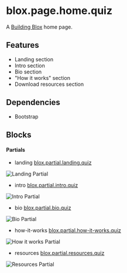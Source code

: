 # blox.page.home.quiz

A [Building Blox](https://github.com/Building-Blox/building-blox) home page.

## Features
- Landing section
- Intro section
- Bio section
- "How it works" section
- Download resources section

## Dependencies
- Bootstrap

## Blocks
#### Partials
- landing [blox.partial.landing.quiz](https://github.com/richjava/blox.partial.landing.quiz)

![Landing Partial](https://building-blox.s3.amazonaws.com/quiz/landing.PNG)

- intro [blox.partial.intro.quiz](https://github.com/richjava/blox.partial.intro.quiz)

![Intro Partial](https://building-blox.s3.amazonaws.com/quiz/intro.PNG)

- bio [blox.partial.bio.quiz](https://github.com/richjava/blox.partial.bio.quiz)

![Bio Partial](https://building-blox.s3.amazonaws.com/quiz/about.PNG)

- how-it-works [blox.partial.how-it-works.quiz](https://github.com/richjava/blox.partial.how-it-works.quiz)

![How it works Partial](https://building-blox.s3.amazonaws.com/quiz/how-it-works.PNG)

- resources [blox.partial.resources.quiz](https://github.com/richjava/blox.partial.resources.quiz)

![Resources Partial](https://building-blox.s3.amazonaws.com/quiz/resources-partial.PNG)